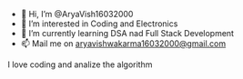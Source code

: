- 👋 Hi, I’m @AryaVish16032000
- 👀 I’m interested in Coding and Electronics
- 🌱 I’m currently learning DSA nad Full Stack Development
- 📫 Mail me on aryavishwakarma16032000@gmail.com

I love coding and analize the algorithm

<!---
AryaVish16032000/AryaVish16032000 is a ✨ special ✨ repository because its `README.md` (this file) appears on your GitHub profile.
You can click the Preview link to take a look at your changes.

--->
